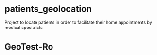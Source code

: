 # patients_geolocation
Project to locate patients in order to facilitate their home appointments by medical specialists
# GeoTest-Ro
